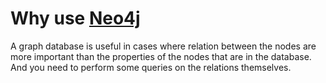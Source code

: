 # Why use [Neo4j](https://neo4j.com/)

A graph database is useful in cases where relation between the nodes are more important than the properties of the nodes that are in the database. And you need to perform some queries on the relations themselves.
